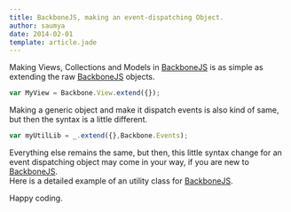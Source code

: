```yaml
---
title: BackboneJS, making an event-dispatching Object.
author: saumya
date: 2014-02-01
template: article.jade
---
```



Making Views, Collections and Models in [BackboneJS][1] is as simple as extending the raw [BackboneJS][1] objects.
```javascript
var MyView = Backbone.View.extend({});
```
Making a generic object and make it dispatch events is also kind of same, but then the syntax is a little different.
```javascript
var myUtilLib = _.extend({},Backbone.Events);
```
Everything else remains the same, but then, this little syntax change for an event dispatching object may come in your way, if you are new to [BackboneJS][1].     
Here is a detailed example of an utility class for [BackboneJS][1].

<script src="https://gist.github.com/saumya/8755642.js"></script>


Happy coding.



[1]: http://backbonejs.org/






